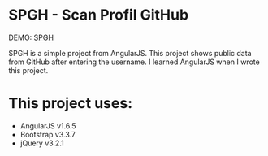 # SPGH - Scan Profil GitHub
DEMO: [SPGH](https://musing-torvalds-088d3e.netlify.com)

SPGH is a simple project from AngularJS. This project shows public data from GitHub after entering the username. I learned AngularJS when I wrote this project.

# This project uses:
- AngularJS v1.6.5
- Bootstrap v3.3.7
- jQuery v3.2.1